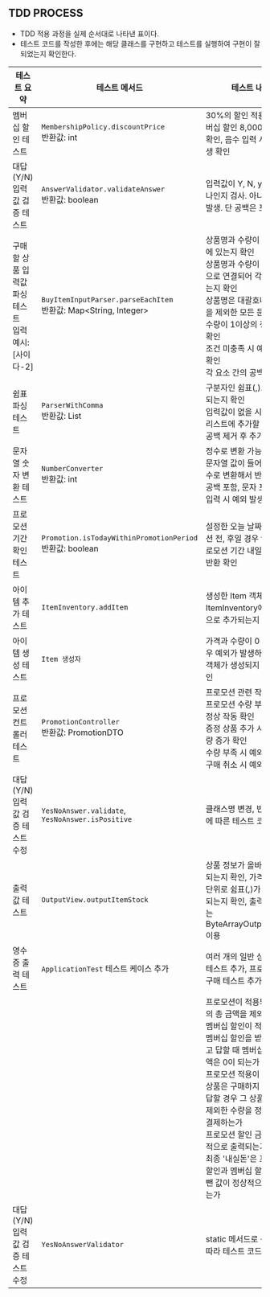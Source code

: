 ## TDD PROCESS

- TDD 적용 과정을 실제 순서대로 나타낸 표이다.
- 테스트 코드를 작성한 후에는 해당 클래스를 구현하고 테스트를 실행하여 구현이 잘 되었는지 확인한다.

| **테스트 요약**                         | **테스트 메서드**                                                      | **테스트 내용**                                                                                                                                                                                                                                     |
|------------------------------------|------------------------------------------------------------------|------------------------------------------------------------------------------------------------------------------------------------------------------------------------------------------------------------------------------------------------|
| 멤버십 할인 테스트                         | `MembershipPolicy.discountPrice`  <br> 반환값: int                  | 30%의 할인 적용 확인, 멤버십 할인 8,000원 제한 확인, 음수 입력 시 예외 발생 확인                                                                                                                                                                                           |
| 대답(Y/N) 입력값 검증 테스트                 | `AnswerValidator.validateAnswer`   <br> 반환값: boolean             | 입력값이 Y, N, y, n 중 하나인지 검사. 아니라면 예외 발생. 단 공백은 포함 가능                                                                                                                                                                                             |
| 구매할 상품 입력값 파싱 테스트<br>입력 예시: [사이다-2] | `BuyItemInputParser.parseEachItem` <br> 반환값: Map<String, Integer> | 상품명과 수량이 대괄호 안에 있는지 확인 <br> 상품명과 수량이 하이픈(-)으로 연결되어 각각 입력되는지 확인 <br> 상품명은 대괄호나 하이픈을 제외한 모든 문자 가능  <br> 수량이 1이상의 정수인지 확인 <br> 조건 미충족 시 예외 발생 확인 <br> 각 요소 간의 공백은 허용                                                                              | 
| 쉼표 파싱 테스트                          | `ParserWithComma` <br> 반환값: List<String>                         | 구분자인 쉼표(,)로 잘 파싱되는지 확인 <br> 입력값이 없을 시 예외 발생 <br> 리스트에 추가할 때는 양 끝 공백 제거 후 추가                                                                                                                                                                    | 
| 문자열 숫자 변환 테스트                      | `NumberConverter` <br> 반환값: int                                  | 정수로 변환 가능한 올바른 문자열 값이 들어왔을 시 정수로 변환해서 반환 <br> 공백 포함, 문자 포함, 소수 입력 시 예외 발생                                                                                                                                                                      | 
| 프로모션 기간 확인 테스트                     | `Promotion.isTodayWithinPromotionPeriod` <br> 반환값: boolean       | 설정한 오늘 날짜가 프로모션 전, 후일 경우 false, 프로모션 기간 내일 경우 true 반환 확인                                                                                                                                                                                       | 
| 아이템 추가 테스트                         | `ItemInventory.addItem`                                          | 생성한 Item 객체가 ItemInventory에 정상적으로 추가되는지 확인                                                                                                                                                                                                     | 
| 아이템 생성 테스트                         | `Item 생성자`                                                       | 가격과 수량이 0 이하인 경우 예외가 발생하여 아이템 객체가 생성되지 않음을 확인                                                                                                                                                                                                  | 
| 프로모션 컨트롤러 테스트                      | `PromotionController` <br> 반환값: PromotionDTO                     | 프로모션 관련 작동 확인 <br> 프로모션 수량 부족 시에도 정상 작동 확인 <br> 증정 상품 추가 시 구매 수량 증가 확인 <br> 수량 부족 시 예외 확인 <br> 구매 취소 시 예외 확인                                                                                                                                   | 
| 대답(Y/N) 입력값 검증 테스트 수정              | `YesNoAnswer.validate`, `YesNoAnswer.isPositive`                 | 클래스명 변경, 반환값 변경에 따른 테스트 코드 수정                                                                                                                                                                                                                  |
| 출력값 테스트                            | `OutputView.outputItemStock`                                     | 상품 정보가 올바르게 출력되는지 확인, 가격은 1000 단위로 쉼표(,)가 붙어 출력되는지 확인, 출력값 캡쳐하는 ByteArrayOutputStream 이용                                                                                                                                                       |
| 영수증 출력 테스트                         | `ApplicationTest` 테스트 케이스 추가                                     | 여러 개의 일반 상품 구매 테스트 추가, 프로모션 상품 구매 테스트 추가                                                                                                                                                                                                       |
|                                    |                                                                  | 프로모션이 적용되는 상품의 총 금액을 제외한 금액에 멤버십 할인이 적용되는가 <br> 멤버십 할인을 받지 않겠다고 답할 때 멤버십 할인 금액은 0이 되는가    <br> 프로모션 적용이 되지 않는 상품은 구매하지 않는다고 답할 경우 그 상품 재고를 제외한 수량을 정상적으로 결제하는가 <br> 프로모션 할인 금액이 정상적으로 출력되는가 <br> 최종 '내실돈'은 프로모션 할인과 멤버십 할인 금액을 뺀 값이 정상적으로 출력되는가 |
| 대답(Y/N) 입력값 검증 테스트 수정              | `YesNoAnswerValidator`                          | static 메서드로 선언함에 따라 테스트 코드 변경                                                                                                                                                                                                                  |


